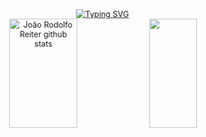 <div align = "center">
<a href="https://git.io/typing-svg"><img src="https://readme-typing-svg.herokuapp.com?font=Fira+Code&pause=1000&center=true&vCenter=true&width=435&lines=Welcome!;Welcome!.;Meu+nome+é+Beatriz." alt="Typing SVG" /></a>
</div>
<div align="center">  
  <img width="49%" height="195px" src="https://github-readme-stats.vercel.app/api?username=GHRambo&show_icons=true&count_private=true&hide_border=true&title_color=ffffff&icon_color=01C231&text_color=f6f5f4&bg_color=0d1117" alt="João Rodolfo Reiter github stats" /> 
  <img width="41%" height="195px" src="https://github-readme-stats.vercel.app/api/top-langs/?username=GHRambo&layout=compact&hide_border=true&title_color=ffffff&text_color=f6f5f4&bg_color=0d1117" />

